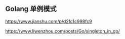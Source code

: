 ## Golang 单例模式

https://www.jianshu.com/p/d2fc1c998fc9

https://www.liwenzhou.com/posts/Go/singleton_in_go/

